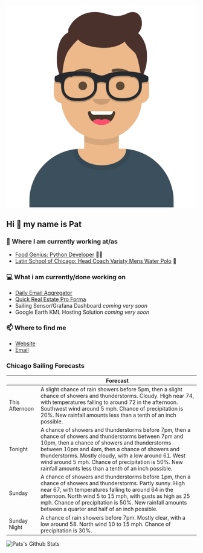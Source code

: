 [![Social banner for p-j-falconer](https://raw.githubusercontent.com/P-J-FALCONER/P-J-FALCONER/master/assets/avataaars.svg)](https://patfalconer.com/)
## Hi :wave: my name is Pat

### 💼 Where I am currently working at/as
- [Food Genius: Python Developer](https://getfoodgenius.com/) 🍔🐍
- [Latin School of Chicago: Head Coach Varisty Mens Water Polo](https://www.latinschool.org/) 🤽


### 💻 What i am currently/done working on
 - [Daily Email Aggregator](https://github.com/P-J-FALCONER/dott_daily_mail)
 - [Quick Real Estate Pro Forma](https://github.com/P-J-FALCONER/henry)
 - Sailing Sensor/Grafana Dashboard *coming very soon*
 - Google Earth KML Hosting Solution *coming very soon*

### 📫 Where to find me
 - [Website](https://patfalconer.com/)
 - [Email](mailto:patrick.j.falconer@gmail.com)


### Chicago Sailing Forecasts
|   | Forecast  |
|---|---|
| This Afternoon | A slight chance of rain showers before 5pm, then a slight chance of showers and thunderstorms. Cloudy. High near 74, with temperatures falling to around 72 in the afternoon. Southwest wind around 5 mph. Chance of precipitation is 20%. New rainfall amounts less than a tenth of an inch possible. |
| Tonight | A chance of showers and thunderstorms before 7pm, then a chance of showers and thunderstorms between 7pm and 10pm, then a chance of showers and thunderstorms between 10pm and 4am, then a chance of showers and thunderstorms. Mostly cloudy, with a low around 61. West wind around 5 mph. Chance of precipitation is 50%. New rainfall amounts less than a tenth of an inch possible. |
| Sunday | A chance of showers and thunderstorms before 1pm, then a chance of showers and thunderstorms. Partly sunny. High near 67, with temperatures falling to around 64 in the afternoon. North wind 5 to 15 mph, with gusts as high as 25 mph. Chance of precipitation is 50%. New rainfall amounts between a quarter and half of an inch possible. |
| Sunday Night | A chance of rain showers before 7pm. Mostly clear, with a low around 58. North wind 10 to 15 mph. Chance of precipitation is 30%. |

![Pats's Github Stats](https://github-readme-stats.vercel.app/api?username=p-j-falconer&show_icons=true&theme=radical)
